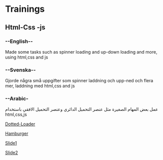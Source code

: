 # Trainings
<h2>Html-Css -js</h2>
<h3>--English--</h3>
<p>Made some tasks such as spinner loading and up-down loading and more, using html,css and js</p>
<h3>--Svenska--</h3>
<p>Gjorde några små uppgifter som spinner laddning och upp-ned och flera mer, laddning med html,css and js</p>
<h3>--Arabic-</h3>
<p>عمل بعض المهام الصغيرة مثل عنصر التحميل الدائري وعنصر التحميل الافقي باستخدام html,css,js</p>

[Dotted-Loader](https://bahaa83.github.io/Trainings/html-css-js/Dotted-Loader/index.html)<p></p>
[Hamburger](https://bahaa83.github.io/Trainings/html-css-js/Hamburger/hamburger.html)<p></p>
[Slide1](https://bahaa83.github.io/Trainings/html-css-js/Slide1/slide.html)<p></p>
[Slide2](https://bahaa83.github.io/Trainings/html-css-js/Slide1/slide.html)<p></p>


